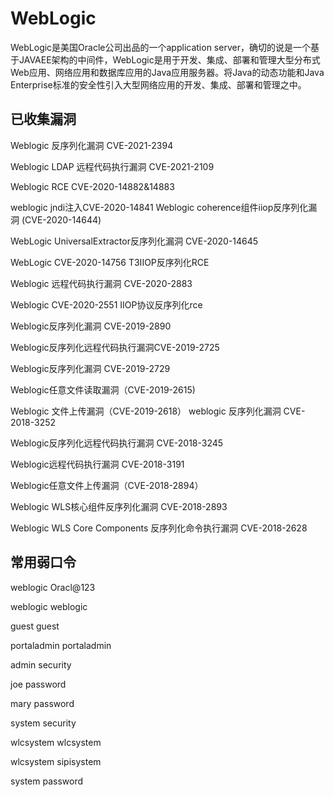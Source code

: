 # WebLogic
WebLogic是美国Oracle公司出品的一个application server，确切的说是一个基于JAVAEE架构的中间件，WebLogic是用于开发、集成、部署和管理大型分布式Web应用、网络应用和数据库应用的Java应用服务器。将Java的动态功能和Java Enterprise标准的安全性引入大型网络应用的开发、集成、部署和管理之中。

## 已收集漏洞

Weblogic 反序列化漏洞 CVE-2021-2394

Weblogic LDAP 远程代码执行漏洞 CVE-2021-2109

Weblogic RCE CVE-2020-14882&14883

weblogic jndi注入CVE-2020-14841
Weblogic coherence组件iiop反序列化漏洞 (CVE-2020-14644)

WebLogic UniversalExtractor反序列化漏洞 CVE-2020-14645

WebLogic CVE-2020-14756 T3IIOP反序列化RCE

Weblogic 远程代码执行漏洞 CVE-2020-2883

Weblogic CVE-2020-2551 IIOP协议反序列化rce

Weblogic反序列化漏洞 CVE-2019-2890

Weblogic反序列化远程代码执行漏洞CVE-2019-2725

Weblogic反序列化漏洞 CVE-2019-2729

Weblogic任意文件读取漏洞（CVE-2019-2615)

Weblogic 文件上传漏洞（CVE-2019-2618）
weblogic 反序列化漏洞 CVE-2018-3252

Weblogic反序列化远程代码执行漏洞 CVE-2018-3245

Weblogic远程代码执行漏洞 CVE-2018-3191

Weblogic任意文件上传漏洞（CVE-2018-2894）

Weblogic WLS核心组件反序列化漏洞 CVE-2018-2893

Weblogic WLS Core Components 反序列化命令执行漏洞 CVE-2018-2628


## 常用弱口令

weblogic Oracl@123

weblogic weblogic

guest guest

portaladmin portaladmin

admin security

joe password

mary password

system security

wlcsystem wlcsystem

wlcsystem sipisystem

system password


